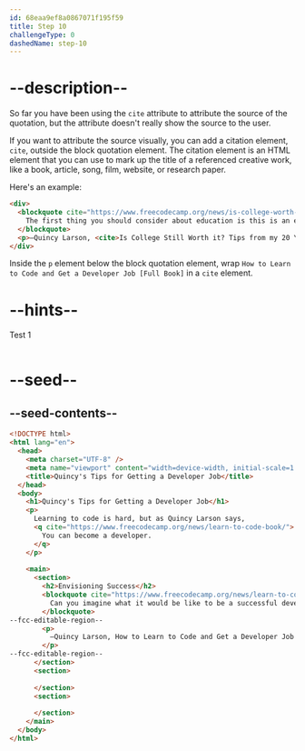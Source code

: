 ```yaml
---
id: 68eaa9ef8a0867071f195f59
title: Step 10
challengeType: 0
dashedName: step-10
---
```


# --description--

So far you have been using the `cite` attribute to attribute the source of the quotation, but the attribute doesn't really show the source to the user. 

If you want to attribute the source visually, you can add a citation element, `cite`, outside the block quotation element. The citation element is an HTML element that you can use to mark up the title of a referenced creative work, like a book, article, song, film, website, or research paper. 

Here's an example:

```html
<div>
  <blockquote cite="https://www.freecodecamp.org/news/is-college-worth-it/">
    The first thing you should consider about education is this is an economic decision.
  </blockquote>
  <p>—Quincy Larson, <cite>Is College Still Worth it? Tips from my 20 Years in Adult Education</cite></p>
</div>
```

Inside the `p` element below the block quotation element, wrap `How to Learn to Code and Get a Developer Job [Full Book]` in a `cite` element.

# --hints--

Test 1

```js

```

# --seed--

## --seed-contents--

```html
<!DOCTYPE html>
<html lang="en">
  <head>
    <meta charset="UTF-8" />
    <meta name="viewport" content="width=device-width, initial-scale=1.0" />
    <title>Quincy's Tips for Getting a Developer Job</title>
  </head>
  <body>
    <h1>Quincy's Tips for Getting a Developer Job</h1>
    <p>
      Learning to code is hard, but as Quincy Larson says, 
      <q cite="https://www.freecodecamp.org/news/learn-to-code-book/">
        You can become a developer.
      </q>
    </p>
    
    <main>
      <section>
        <h2>Envisioning Success</h2>
        <blockquote cite="https://www.freecodecamp.org/news/learn-to-code-book/">
          Can you imagine what it would be like to be a successful developer? To have built software systems that people rely upon?
        </blockquote>  
--fcc-editable-region--
        <p>
          —Quincy Larson, How to Learn to Code and Get a Developer Job [Full Book]
        </p>
--fcc-editable-region--
      </section>
      <section>
        
      </section>
      <section>
        
      </section>
    </main>
  </body>
</html>
```
